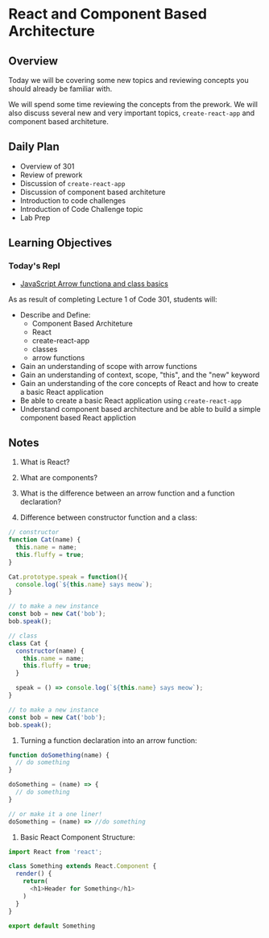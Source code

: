 # React and Component Based Architecture

## Overview

Today we will be covering some new topics and reviewing concepts you should already be familiar with.

We will spend some time reviewing the concepts from the prework. We will also discuss several new and very important topics, `create-react-app` and component based architeture.

## Daily Plan

- Overview of 301
- Review of prework
- Discussion of `create-react-app`
- Discussion of component based architeture
- Introduction to code challenges
- Introduction of Code Challenge topic
- Lab Prep

## Learning Objectives

### Today's Repl

- [JavaScript Arrow functiona and class basics](https://replit.com/@rkgallaway/js-basics#index.js)

As as result of completing Lecture 1 of Code 301, students will: 

- Describe and Define:
  - Component Based Architeture
  - React
  - create-react-app
  - classes
  - arrow functions
- Gain an understanding of scope with arrow functions
- Gain an understanding of context, scope, "this", and the "new" keyword
- Gain an understanding of the core concepts of React and how to create a basic React application
- Be able to create a basic React application using `create-react-app`
- Understand component based architecture and be able to build a simple component based React appliction

## Notes

1. What is React?

1. What are components?

1. What is the difference between an arrow function and a function declaration?

1. Difference between constructor function and a class:
  ```javaScript
  // constructor
  function Cat(name) {
    this.name = name;
    this.fluffy = true;
  }

  Cat.prototype.speak = function(){
    console.log(`${this.name} says meow`);
  }

  // to make a new instance
  const bob = new Cat('bob');
  bob.speak();

  // class
  class Cat {
    constructor(name) {
      this.name = name;
      this.fluffy = true;
    }

    speak = () => console.log(`${this.name} says meow`);
  }

  // to make a new instance
  const bob = new Cat('bob');
  bob.speak();
  ```

1. Turning a function declaration into an arrow function:
  ```javaScript
  function doSomething(name) {
    // do something
  }

  doSomething = (name) => {
    // do something 
  }

  // or make it a one liner!
  doSomething = (name) => //do something
  ```

1. Basic React Component Structure:
  ```javaScript
  import React from 'react';

  class Something extends React.Component {
    render() {
      return(
        <h1>Header for Something</h1>
      )
    }
  }

  export default Something
  ```
